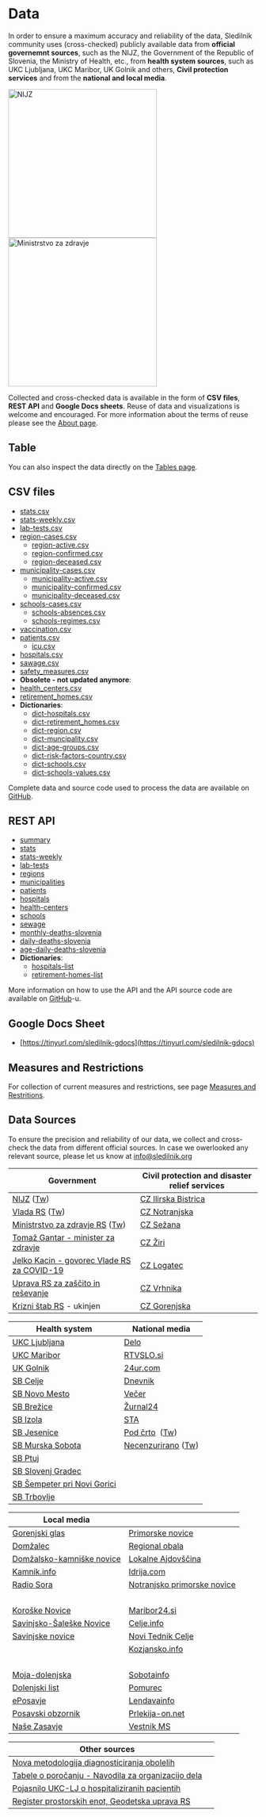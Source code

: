 # Data

In order to ensure a maximum accuracy and reliability of the data, Sledilnik community uses (cross-checked) publicly available data from __official governemnt sources__, such as the NIJZ, the Government of the Republic of Slovenia, the Ministry of Health, etc., from __health system sources__, such as UKC Ljubljana, UKC Maribor, UK Golnik and others, __Civil protection services__ and from the __national and local media__.

<a href="https://nijz.si"><img src="https://www.nijz.si/sites/www.nijz.si/files/uploaded/logotip-01.jpg" alt="NIJZ" width="300"/></a>
<a href="https://www.gov.si/drzavni-organi/ministrstva/ministrstvo-za-zdravje/"><img src="https://www.skupine.si/mma/logo%20Ministrstvo%20za%20zdravje%20RS/2017102413574462/mid/
" alt="Ministrstvo za zdravje" width="300"/></a>

Collected and cross-checked data is available in the form of **CSV files**, **REST API** and **Google Docs sheets**. Reuse of data and visualizations is welcome and encouraged. For more information about the terms of reuse please see the [About page](/en/about).

## Table
You can also inspect the data directly on the [Tables page](/en/tables).

## CSV files

- [stats.csv](https://github.com/sledilnik/data/blob/master/csv/stats.csv)
- [stats-weekly.csv](https://github.com/sledilnik/data/blob/master/csv/stats-weekly.csv)
- [lab-tests.csv](https://github.com/sledilnik/data/blob/master/csv/lab-tests.csv)
- [region-cases.csv](https://github.com/sledilnik/data/blob/master/csv/region-cases.csv)
    - [region-active.csv](https://github.com/sledilnik/data/blob/master/csv/region-active.csv)
    - [region-confirmed.csv](https://github.com/sledilnik/data/blob/master/csv/region-confirmed.csv)
    - [region-deceased.csv](https://github.com/sledilnik/data/blob/master/csv/region-deceased.csv)
- [municipality-cases.csv](https://github.com/sledilnik/data/blob/master/csv/municipality-cases.csv)
    - [municipality-active.csv](https://github.com/sledilnik/data/blob/master/csv/municipality-active.csv)
    - [municipality-confirmed.csv](https://github.com/sledilnik/data/blob/master/csv/municipality-confirmed.csv)
    - [municipality-deceased.csv](https://github.com/sledilnik/data/blob/master/csv/municipality-deceased.csv)
- [schools-cases.csv](https://github.com/sledilnik/data/blob/master/csv/schools-cases.csv)
    - [schools-absences.csv](https://github.com/sledilnik/data/blob/master/csv/schools-absenses.csv)
    - [schools-regimes.csv](https://github.com/sledilnik/data/blob/master/csv/schools-regimes.csv)
- [vaccination.csv](https://github.com/sledilnik/data/blob/master/csv/vaccination.csv)
- [patients.csv](https://github.com/sledilnik/data/blob/master/csv/patients.csv)
    - [icu.csv](https://github.com/sledilnik/data/blob/master/csv/icu.csv)
- [hospitals.csv](https://github.com/sledilnik/data/blob/master/csv/hospitals.csv)
- [sawage.csv](https://github.com/sledilnik/data/blob/master/csv/sewage.csv)
- [safety_measures.csv](https://github.com/sledilnik/data/blob/master/csv/safety_measures.csv)
- **Obsolete - not updated anymore**:
- [health_centers.csv](https://github.com/sledilnik/data/blob/master/csv/health_centers.csv)
- [retirement_homes.csv](https://github.com/sledilnik/data/blob/master/csv/retirement_homes.csv)
- **Dictionaries**:
    - [dict-hospitals.csv](https://github.com/sledilnik/data/blob/master/csv/dict-hospitals.csv)
    - [dict-retirement_homes.csv](https://github.com/sledilnik/data/blob/master/csv/dict-retirement_homes.csv)
    - [dict-region.csv](https://github.com/sledilnik/data/blob/master/csv/dict-region.csv)
    - [dict-muncipality.csv](https://github.com/sledilnik/data/blob/master/csv/dict-municipality.csv)
    - [dict-age-groups.csv](https://github.com/sledilnik/data/blob/master/csv/dict-age-groups.csv)
    - [dict-risk-factors-country.csv](https://github.com/sledilnik/data/blob/master/csv/dict-risk-factors-country.csv)
    - [dict-schools.csv](https://github.com/sledilnik/data/blob/master/csv/dict-schools.csv)
    - [dict-schools-values.csv](https://github.com/sledilnik/data/blob/master/csv/dict-schools-values.csv)


Complete data and source code used to process the data are available on [GitHub](https://github.com/sledilnik/data/).


## REST API
- [summary](https://api.sledilnik.org/api/summary)
- [stats](https://api.sledilnik.org/api/stats)
- [stats-weekly](https://api.sledilnik.org/api/stats-weekly)
- [lab-tests](https://api.sledilnik.org/api/lab-tests)
- [regions](https://api.sledilnik.org/api/regions)
- [municipalities](https://api.sledilnik.org/api/municipalities)
- [patients](https://api.sledilnik.org/api/patients)
- [hospitals](https://api.sledilnik.org/api/hospitals)
- [health-centers](https://api.sledilnik.org/api/health-centers)
- [schools](https://api.sledilnik.org/api/schools)
- [sewage](https://api.sledilnik.org/api/sewage)
- [monthly-deaths-slovenia](https://api.sledilnik.org/api/monthly-deaths-slovenia)
- [daily-deaths-slovenia](https://api.sledilnik.org/api/daily-deaths-slovenia)
- [age-daily-deaths-slovenia](https://api.sledilnik.org/api/age-daily-deaths-slovenia)
- **Dictionaries**:
    - [hospitals-list](https://api.sledilnik.org/api/hospitals-list)
    - [retirement-homes-list](https://api.sledilnik.org/api/retirement-homes-list)


More information on how to use the API and the API source code are available on [GitHub](https://github.com/sledilnik/data-api/)-u.


## Google Docs Sheet


- [https://tinyurl.com/sledilnik-gdocs](https://tinyurl.com/sledilnik-gdocs)


## Measures and Restrictions

For collection of current measures and restrictions, see page [Measures and Restritions](/sl/restrictions).

## Data Sources

To ensure the precision and reliability of our data, we collect and cross-check the data from different official sources. In case we owerlooked any relevant source, please let us know at [info@sledilnik.org](mailto:info@sledilnik.org)

| Government                                                                                                                     | Civil protection and disaster relief services                                             |
| ------------------------------------------------------------------------------------------------------------------------------ | ----------------------------------------------------------------------------------------- |
| [NIJZ](https://www.nijz.si/sl/dnevno-spremljanje-okuzb-s-sars-cov-2-covid-19) ([Tw](https://twitter.com/NIJZ_pr/with_replies)) | [CZ Ilirska Bistrica](https://www.facebook.com/obcina.ilirskabistrica.73)                 |
| [Vlada RS](https://www.gov.si/teme/koronavirus/) ([Tw](https://twitter.com/vladaRS/with_replies))                              | [CZ Notranjska](https://www.facebook.com/regijskistabcznotranjska/)                       |
| [Ministrstvo za zdravje RS](https://www.gov.si/novice/?org[]=33) ([Tw](https://twitter.com/MinZdravje/with_replies))           | [CZ Sežana](https://www.facebook.com/civilnazascitasezana/)                               |
| [Tomaž Gantar - minister za zdravje](https://twitter.com/tomazgantar)                                                          | [CZ Žiri](https://www.facebook.com/groups/civilnazascitaziri/)                            |
| [Jelko Kacin - govorec Vlade RS za COVID-19](https://twitter.com/GovorecCOVID19/with_replies)                                  | [CZ Logatec](https://www.facebook.com/zascitaresevanjeLogatec/)                           |
| [Uprava RS za zaščito in reševanje](https://twitter.com/URS_ZR/with_replies)                                                   | [CZ Vrhnika](https://www.facebook.com/Civilna-za%C5%A1%C4%8Dita-Vrhnika-107764814187703/) |
| [Krizni štab RS](https://twitter.com/KrizniStabRS/with_replies) - ukinjen                                                      | [CZ Gorenjska](https://www.facebook.com/stabczgorenjska)                                  |


| Health system                                                                    | National media                                                                                                                                       |
| -------------------------------------------------------------------------------- | ---------------------------------------------------------------------------------------------------------------------------------------------------- |
| [UKC Ljubljana](https://twitter.com/ukclj/with_replies)                          | [Delo](https://www.delo.si/tag/koronavirus)                                                                                                          |
| [UKC Maribor](https://twitter.com/UKCMaribor/with_replies)                       | [RTVSLO.si](https://www.rtvslo.si/zdravje/novi-koronavirus)                                                                                          |
| [UK Golnik](https://www.klinika-golnik.si/novice)                                | [24ur.com](https://www.24ur.com/novice)                                                                                                              |
| [SB Celje](https://twitter.com/CeljeSb/with_replies)                             | [Dnevnik](https://www.dnevnik.si/slovenija)                                                                                                          |
| [SB Novo Mesto](https://twitter.com/sbnovomesto/with_replies)                    | [Večer](https://www.vecer.com/koronavirus-novice)                                                                                                    |
| [SB Brežice](https://www.sb-brezice.si/)                                         | [Žurnal24](https://www.zurnal24.si/slovenija)                                                                                                        |
| [SB Izola](https://www.sb-izola.si/si/aktualno/)                                 | [STA](https://www.sta.si/v-srediscu/koronavirus2020)                                                                                                 |
| [SB Jesenice](https://www.sb-je.si/aktualno/aktualne_novice/)                    | [Pod črto](https://podcrto.si/dosje/koronavirus/)  ([Tw](https://twitter.com/podcrto?lang=en))                                                       |
| [SB Murska Sobota](https://www.sb-ms.si/mediji-in-javnost/sporocila-za-javnost/) | [Necenzurirano](https://necenzurirano.si/rubrika/dosjeji/koronavirus) ([Tw](https://twitter.com/necenzurirano_/with_replies))                        |
| [SB Ptuj](http://www.sb-ptuj.si/aktualno/novice/novice/)                         |                                                                                                                                                      |
| [SB Slovenj Gradec](https://www.sb-sg.si/)                                       |                                                                                                                                                      |
| [SB Šempeter pri Novi Gorici](http://www.bolnisnica-go.si/aktualno)              |                                                                                                                                                      |
| [SB Trbovlje](http://www.sb-trbovlje.si/)                                        |                                                                                                                                                      |


| Local media                                                   |                                                                |
| ------------------------------------------------------------- | -------------------------------------------------------------- |
| [Gorenjski glas](http://www.gorenjskiglas.si/)                | [Primorske novice](https://www.primorske.si/)                  |
| [Domžalec](https://domzalec.si/)                              | [Regional obala](https://www.regionalobala.si/)                |
| [Domžalsko-kamniške novice](https://www.domzalske-novice.si/) | [Lokalne Ajdovščina](https://www.lokalne-ajdovscina.si/)       |
| [Kamnik.info](https://www.kamnik.info/novice_kamnik/)         | [Idrija.com](https://www.idrija.com/)                          |
| [Radio Sora](https://www.radio-sora.si/novice)                | [Notranjsko primorske novice](https://notranjskoprimorske.si/) |
| &nbsp;                                                        | &nbsp;                                                         |
| [Koroške Novice](https://www.koroskenovice.si/)               | [Maribor24.si](https://maribor24.si/)                          |
| [Savinjsko-Šaleške Novice](https://sasa-novice.si/)           | [Celje.info](https://www.celje.info/)                          |
| [Savinjske novice](http://savinjske.com/)                     | [Novi Tednik Celje](http://www.nt-rc.si/novi-tednik/)          |
| &nbsp;                                                        | [Kozjansko.info](https://kozjansko.info/)                      |
| &nbsp;                                                        | &nbsp;                                                         |
| [Moja-dolenjska](https://moja-dolenjska.si/)                  | [Sobotainfo](https://sobotainfo.com/)                          |
| [Dolenjski list](https://www.dolenjskilist.si/si/novice/)     | [Pomurec](https://www.pomurec.com/)                            |
| [ePosavje](https://www.eposavje.com/)                         | [Lendavainfo](http://lendavainfo.com/)                         |
| [Posavski obzornik](https://www.posavskiobzornik.si/)         | [Prlekija-on.net](https://www.prlekija-on.net/)                |
| [Naše Zasavje](https://nase-zasavje.si/)                      | [Vestnik MS](https://vestnik.si/)                              |


| Other sources                                                                                                                                                                |     |
| ---------------------------------------------------------------------------------------------------------------------------------------------------------------------------- | --- |
| [Nova metodologija diagnosticiranja obolelih](https://www.gov.si/novice/2020-03-14-spremenjeno-diagnosticiranje-za-realnejse-nacrtovanje-ukrepov-za-obvladovanje-epidemije/) |     |
| [Tabele o poročanju - Navodila za organizacijo dela](https://www.gov.si/novice/2020-03-17-navodila-za-organizacijo-dela-obravnavo-bolnika-in-dnevno-porocanje/)              |     |
| [Pojasnilo UKC-LJ o hospitaliziranih pacientih](https://twitter.com/ukclj/status/1242123118161911808)                                                                        |     |
| [Register prostorskih enot, Geodetska uprava RS](https://www.e-prostor.gov.si/zbirke-prostorskih-podatkov/nepremicnine/register-prostorskih-enot/)                           |     |
